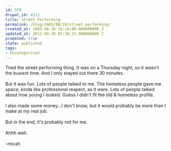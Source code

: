 ```yaml
---
id: 379
drupal_id: 4211
title: Street Performing
permalink: /blog/2005/08/26/street-performing/
created_at: 2005-08-26 16:14:00.000000000 Z
updated_at: 2011-08-20 03:36:31.000000000 Z
promoted: true
state: published
tags:
- Uncategorized
---
```

Tried the street performing thing. It was on a Thursday night, so it wasn't the busiest time. And I only stayed out there 30 minutes.<br /><br />But it was fun. Lots of people talked to me. The homeless people gave me space; kinda like professional respect, as it were. Lots of people talked about how young I looked. Guess I didn't fit the old &amp; homeless profile.<br /><br />I also made some money...I don't know, but it would probably be more than I make at my real job.<br /><br />But in the end, it's probably not for me.<br /><br />Ahhh well.<br /><br />-micah
